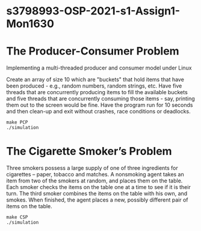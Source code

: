 # s3798993-OSP-2021-s1-Assign1-Mon1630
# The Producer-Consumer Problem
Implementing a multi-threaded producer and consumer model under Linux

Create an array of size 10 which are "buckets" that hold items that have been produced - e.g., random numbers,
random strings, etc. Have five threads that are concurrently producing items to fill the available buckets and five
threads that are concurrently consuming those items - say, printing them out to the screen would be fine. Have the
program run for 10 seconds and then clean-up and exit without crashes, race conditions or deadlocks.

    make PCP
    ./simulation

# The Cigarette Smoker’s Problem

Three smokers possess a large supply of one of three ingredients for cigarettes – paper, tobacco and matches. A nonsmoking agent takes an item from two of the smokers at random, and places them on the table. Each smoker checks the items on the table one at a time to see if it is their turn. The third smoker combines the items on the table with his own, and smokes. When finished, the agent places a new, possibly different pair of items on the table.

    make CSP
    ./simulation